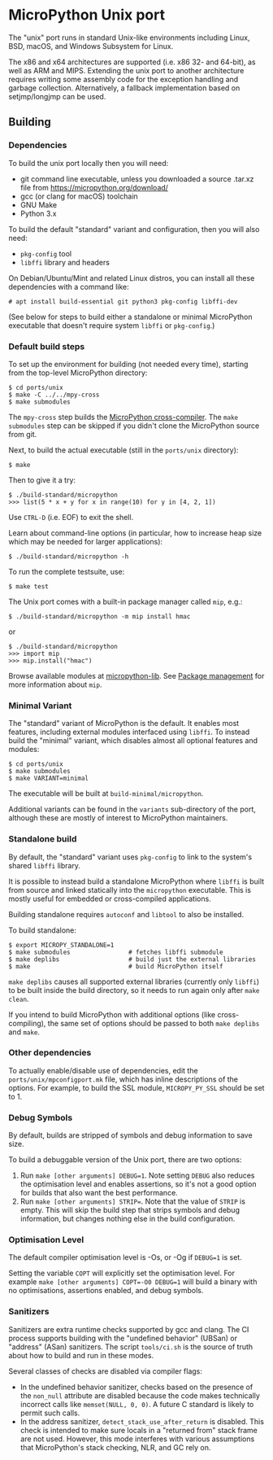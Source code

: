 MicroPython Unix port
=====================

The "unix" port runs in standard Unix-like environments including Linux, BSD,
macOS, and Windows Subsystem for Linux.

The x86 and x64 architectures are supported (i.e. x86 32- and 64-bit), as well
as ARM and MIPS. Extending the unix port to another architecture requires
writing some assembly code for the exception handling and garbage collection.
Alternatively, a fallback implementation based on setjmp/longjmp can be used.

Building
--------

### Dependencies

To build the unix port locally then you will need:

* git command line executable, unless you downloaded a source .tar.xz file from
  https://micropython.org/download/
* gcc (or clang for macOS) toolchain
* GNU Make
* Python 3.x

To build the default "standard" variant and configuration, then you will also
need:

* `pkg-config` tool
* `libffi` library and headers

On Debian/Ubuntu/Mint and related Linux distros, you can install all these
dependencies with a command like:

```
# apt install build-essential git python3 pkg-config libffi-dev
```

(See below for steps to build either a standalone or minimal MicroPython
executable that doesn't require system `libffi` or `pkg-config`.)

### Default build steps

To set up the environment for building (not needed every time), starting from
the top-level MicroPython directory:

    $ cd ports/unix
    $ make -C ../../mpy-cross
    $ make submodules

The `mpy-cross` step builds the [MicroPython
cross-compiler](https://github.com/micropython/micropython/?tab=readme-ov-file#the-micropython-cross-compiler-mpy-cross).
The `make submodules` step can be skipped if you didn't clone the MicroPython
source from git.

Next, to build the actual executable (still in the `ports/unix` directory):

    $ make

Then to give it a try:

    $ ./build-standard/micropython
    >>> list(5 * x + y for x in range(10) for y in [4, 2, 1])

Use `CTRL-D` (i.e. EOF) to exit the shell.

Learn about command-line options (in particular, how to increase heap size
which may be needed for larger applications):

    $ ./build-standard/micropython -h

To run the complete testsuite, use:

    $ make test

The Unix port comes with a built-in package manager called `mip`, e.g.:

    $ ./build-standard/micropython -m mip install hmac

or

    $ ./build-standard/micropython
    >>> import mip
    >>> mip.install("hmac")

Browse available modules at
[micropython-lib](https://github.com/micropython/micropython-lib). See
[Package management](https://docs.micropython.org/en/latest/reference/packages.html)
for more information about `mip`.

### Minimal Variant

The "standard" variant of MicroPython is the default. It enables most features,
including external modules interfaced using `libffi`. To instead build the
"minimal" variant, which disables almost all optional features and modules:

    $ cd ports/unix
    $ make submodules
    $ make VARIANT=minimal

The executable will be built at `build-minimal/micropython`.

Additional variants can be found in the `variants` sub-directory of the port,
although these are mostly of interest to MicroPython maintainers.

### Standalone build

By default, the "standard" variant uses `pkg-config` to link to the system's
shared `libffi` library.

It is possible to instead build a standalone MicroPython where `libffi` is built
from source and linked statically into the `micropython` executable. This is
mostly useful for embedded or cross-compiled applications.

Building standalone requires `autoconf` and `libtool` to also be installed.

To build standalone:

    $ export MICROPY_STANDALONE=1
    $ make submodules                # fetches libffi submodule
    $ make deplibs                   # build just the external libraries
    $ make                           # build MicroPython itself

`make deplibs` causes all supported external libraries (currently only `libffi`)
to be built inside the build directory, so it needs to run again only after
`make clean`.

If you intend to build MicroPython with additional options (like
cross-compiling), the same set of options should be passed to both `make
deplibs` and `make`.

### Other dependencies

To actually enable/disable use of dependencies, edit the
`ports/unix/mpconfigport.mk` file, which has inline descriptions of the
options. For example, to build the SSL module, `MICROPY_PY_SSL` should be
set to 1.

### Debug Symbols

By default, builds are stripped of symbols and debug information to save size.

To build a debuggable version of the Unix port, there are two options:

1. Run `make [other arguments] DEBUG=1`. Note setting `DEBUG` also reduces the
   optimisation level and enables assertions, so it's not a good option for
   builds that also want the best performance.
2. Run `make [other arguments] STRIP=`. Note that the value of `STRIP` is
   empty. This will skip the build step that strips symbols and debug
   information, but changes nothing else in the build configuration.

### Optimisation Level

The default compiler optimisation level is -Os, or -Og if `DEBUG=1` is set.

Setting the variable `COPT` will explicitly set the optimisation level. For
example `make [other arguments] COPT=-O0 DEBUG=1` will build a binary with no
optimisations, assertions enabled, and debug symbols.

### Sanitizers

Sanitizers are extra runtime checks supported by gcc and clang. The CI process
supports building with the "undefined behavior" (UBSan) or "address" (ASan)
sanitizers. The script `tools/ci.sh` is the source of truth about how to build
and run in these modes.

Several classes of checks are disabled via compiler flags:

* In the undefined behavior sanitizer, checks based on the presence of the
  `non_null` attribute are disabled because the code makes technically incorrect
  calls like `memset(NULL, 0, 0)`. A future C standard is likely to permit such
  calls.
* In the address sanitizer, `detect_stack_use_after_return` is disabled. This
  check is intended to make sure locals in a "returned from" stack frame are not
  used. However, this mode interferes with various assumptions that
  MicroPython's stack checking, NLR, and GC rely on.
